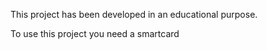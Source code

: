 This project has been developed in an educational purpose.

To use this project you need a smartcard
